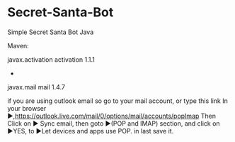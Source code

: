 # Secret-Santa-Bot
Simple Secret Santa Bot Java

Maven:

<dependency>
  <groupId>javax.activation</groupId>
  <artifactId>activation</artifactId>
  <version>1.1.1</version>
</dependency>

-

<dependency>
  <groupId>javax.mail</groupId>
  <artifactId>mail</artifactId>
  <version>1.4.7</version>
</dependency>

if you are using outlook email so go to your mail account, or type this link In your browser ▶,https://outlook.live.com/mail/0/options/mail/accounts/popImap Then Click on ▶ Sync email, then goto ▶(POP and IMAP) section, and click on ▶YES, to ▶Let devices and apps use POP. in last save it.

